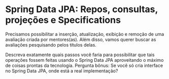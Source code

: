 # Spring Data JPA: Repos, consultas, projeções e Specifications

Precisamos possibilitar a inserção, atualização, exibição e remoção de uma avaliação criada por mentores(as). Além disso, vamos querer buscar as avaliações pesquisando pelos títulos delas. 

Descreva exatamente quais passos você faria para possibilitar que tais operações fossem feitas usando o Spring Data JPA aproveitando o máximo de coisas prontas da tecnologia.
Pergunta bônus: Se você só cria interface no Spring Data JPA, onde está a real implementação?
